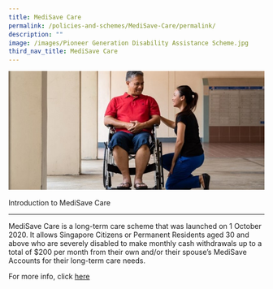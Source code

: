 ```yaml
---
title: MediSave Care
permalink: /policies-and-schemes/MediSave-Care/permalink/
description: ""
image: /images/Pioneer Generation Disability Assistance Scheme.jpg
third_nav_title: MediSave Care
---
```

![](/images/Pioneer%20Generation%20Disability%20Assistance%20Scheme.jpg)

Introduction to MediSave Care  

--------------------------------

MediSave Care is a long-term care scheme that was launched on 1 October 2020. It allows Singapore Citizens or Permanent Residents aged 30 and above who are severely disabled to make monthly cash withdrawals up to a total of $200 per month from their own and/or their spouse’s MediSave Accounts for their long-term care needs.

For more info, click [here](https://www.aic.sg/financial-assistance/medisave-care)







